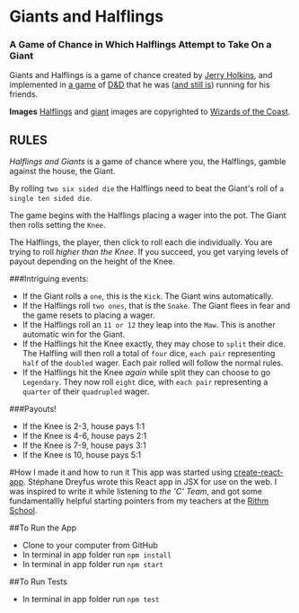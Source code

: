 # Giants and Halflings
### A Game of Chance in Which Halflings Attempt to Take On a Giant
Giants and Halflings is a game of chance created by [Jerry Holkins][1], and implemented in [a game][2] of [D&D][3] that he was ([and still is][4]) running for his friends.


**Images**
[Halflings][5] and [giant][6] images are copyrighted to [Wizards of the Coast][7].

## RULES
*Halflings and Giants* is a game of chance where you, the Halflings, gamble against the house, the Giant.

By rolling `two six sided die` the Halflings need to beat the Giant's roll of `a single ten sided die`.

The game begins with the Halflings placing a wager into the pot. The Giant then rolls setting the `Knee`.

The Halflings, the player, then click to roll each die individually. You are trying to roll *higher than the Knee*. If you succeed, you get varying levels of payout depending on the height of the Knee.

###Intriguing events:

- If the Giant rolls a `one`, this is the `Kick`. The Giant wins automatically.
- If the Halflings roll `two ones`, that is the `Snake`. The Giant flees in fear and the game resets to placing a wager.
- If the Halflings roll an `11 or 12` they leap into the `Maw`. This is another automatic win for the Giant.
- If the Halflings hit the Knee exactly, they may chose to `split` their dice. The Halfling will then roll a total of `four` dice, `each pair` representing `half` of the
`doubled` wager. Each pair rolled will follow the normal rules.
- If the Halflings hit the Knee *again* while split they can choose to go `Legendary`. They now roll `eight` dice, with `each pair` representing a `quarter` of their `quadrupled` wager.

###Payouts!
- If the Knee is 2-3, house pays 1:1
- If the Knee is 4-6, house pays 2:1
- If the Knee is 7-9, house pays 3:1
- If the Knee is 10, house pays 5:1

#How I made it and how to run it
This app was started using [create-react-app][8]. Stéphane Dreyfus wrote this React app in JSX for use on the web. I was inspired to write it while listening to *the 'C' Team*, and got some fundamentallly helpful starting pointers from my teachers at the [Rithm School][9].

##To Run the App
- Clone to your computer from GitHub
- In terminal in app folder run `npm install`
- In terminal in app folder run `npm start`

##To Run Tests
- In terminal in app folder run `npm test`

<!-- How do I do an MIT license -->

[1]: https://en.wikipedia.org/wiki/Jerry_Holkins
[2]: https://www.youtube.com/watch?v=PrVPrdPpz5g&list=PLjZRIC6PMEFkWSAyAcwsiqCIbKXe9lMoF&index=16
[3]: (https://www.youtube.com/watch?v=PrVPrdPpz5g&list=PLjZRIC6PMEFkWSAyAcwsiqCIbKXe9lMoF&index=16) 
[4]: http://www.acq-inc.com/cteam/video/2
[5]: public/halflings.jpg
[6]: public/giant.jpg
[7]: https://company.wizards.com/
[8]: https://github.com/facebook/create-react-app
[9]: https://www.rithmschool.com/
